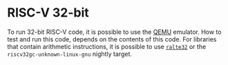 # RISC-V 32-bit

To run 32-bit RISC-V code, it is possible to use the [QEMU] emulator. How to
test and run this code, depends on the contents of this code. For libraries that
contain arithmetic instructions, it is possible to use
[`ralte32`](https://github.com/riscvonomicon/ralte32) or the
`riscv32gc-unknown-linux-gnu` nightly target.

[QEMU]: https://www.qemu.org/
